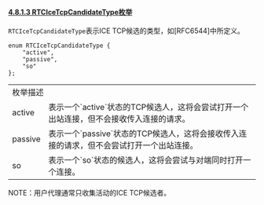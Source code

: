 #### [4.8.1.3 RTCIceTcpCandidateType枚举](http://w3c.github.io/webrtc-pc/#rtcicetcpcandidatetype-enum)

`RTCIceTcpCandidateType`表示ICE TCP候选的类型，如[RFC6544]中所定义。

```
enum RTCIceTcpCandidateType {
    "active",
    "passive",
    "so"
};
```

<table>
	<tr>
		<td colspan="2">
		枚举描述
		</td>
	</tr>
	<tr>
		<td>
		active
		</td>
		<td>
		表示一个`active`状态的TCP候选人，这将会尝试打开一个出站连接，但不会接收传入连接的请求。
		</td>
	</tr>
	<tr>
		<td>
		passive
		</td>
		<td>
		表示一个`passive`状态的TCP候选人，这将会接收传入连接的请求，但不会尝试打开一个出站连接。
		</td>
	</tr>
	<tr>
		<td>
		so	
		</td>
		<td>
		表示一个`so`状态的候选人，这将会尝试与对端同时打开一个连接。
		</td>
	</tr>	
</table>

NOTE：用户代理通常只收集活动的ICE TCP候选者。
